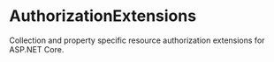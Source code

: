 # AuthorizationExtensions
Collection and property specific resource authorization extensions for ASP.NET Core.
